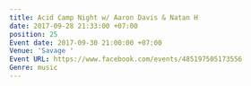 ```yaml
---
title: Acid Camp Night w/ Aaron Davis & Natan H
date: 2017-09-28 21:33:00 +07:00
position: 25
Event date: 2017-09-30 21:00:00 +07:00
Venue: 'Savage '
Event URL: https://www.facebook.com/events/485197505173556
Genre: music
---
```


